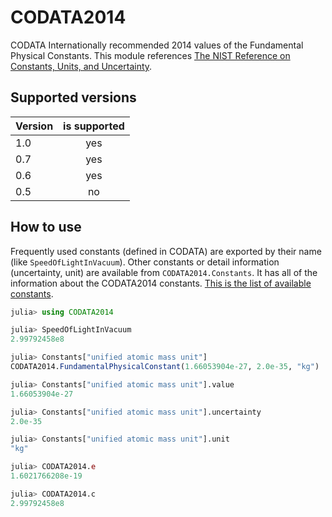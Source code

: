 # CODATA2014

CODATA Internationally recommended 2014 values of the Fundamental Physical Constants.
This module references [The NIST Reference on Constants, Units, and Uncertainty](https://physics.nist.gov/cuu/Constants/).

## Supported versions

| Version | is supported |
|:---|:---:|
| 1.0 | yes |
| 0.7 | yes |
| 0.6 | yes |
| 0.5 | no |

## How to use

Frequently used constants (defined in CODATA) are exported by their name (like `SpeedOfLightInVacuum`). Other constants or detail information (uncertainty, unit) are available from `CODATA2014.Constants`. It has all of the information about the CODATA2014 constants. [This is the list of available constants](https://github.com/Paalon/CODATA2014.jl/blob/master/src/allascii.csv).

```julia
julia> using CODATA2014

julia> SpeedOfLightInVacuum
2.99792458e8

julia> Constants["unified atomic mass unit"]
CODATA2014.FundamentalPhysicalConstant(1.66053904e-27, 2.0e-35, "kg")

julia> Constants["unified atomic mass unit"].value
1.66053904e-27

julia> Constants["unified atomic mass unit"].uncertainty
2.0e-35

julia> Constants["unified atomic mass unit"].unit
"kg"

julia> CODATA2014.e
1.6021766208e-19

julia> CODATA2014.c
2.99792458e8
```
